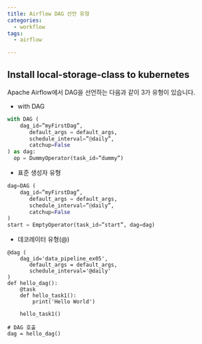 ```yaml
---
title: Airflow DAG 선언 유형
categories:
  - workflow
tags: 
  - airflow

---
```


## Install local-storage-class to kubernetes
Apache Airflow에서 DAG을 선언하는 다음과 같이 3가 유형이 있습니다.

- with DAG

```python 
with DAG (
    dag_id=”myFirstDag”,
       default_args = default_args,
       schedule_interval=”@daily”,
       catchup=False
) as dag: 
  op = DummyOperator(task_id=”dummy”)

```

- 표준 생성자 유형

```python
dag=DAG (
    dag_id=”myFirstDag”,
       default_args = default_args,
       schedule_interval=”@daily”,
       catchup=False
) 
start = EmptyOperator(task_id=”start”, dag=dag)

```

- 데코레이터 유형(@)

```
@dag (
    dag_id='data_pipeline_ex05',
       default_args = default_args,
       schedule_interval='@daily'
) 
def hello_dag():
    @task
    def hello_task1():
        print('Hello World')

    hello_task1()

# DAG 호출
dag = hello_dag()

```

